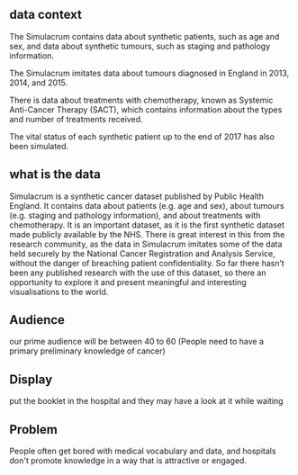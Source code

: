 ## data context
The Simulacrum contains data about synthetic patients, such as age and sex, and data about synthetic tumours, such as staging and pathology information.

The Simulacrum imitates data about tumours diagnosed in England in 2013, 2014, and 2015.

There is data about treatments with chemotherapy, known as Systemic Anti-Cancer Therapy (SACT), which contains information about the types and number of treatments received.

The vital status of each synthetic patient up to the end of 2017 has also been simulated.


## what is the data
Simulacrum is a synthetic cancer dataset published by Public Health England. It contains data about patients (e.g. age and sex), about tumours (e.g. staging and pathology information), and about treatments with chemotherapy. It is an important dataset, as it is the first synthetic dataset made publicly available by the NHS. There is great interest in this from the research community, as the data in Simulacrum imitates some of the data held securely by the National Cancer Registration and Analysis Service, without the danger of breaching patient confidentiality. So far there hasn’t been any published research with the use of this dataset, so there an opportunity to explore it and present meaningful and interesting visualisations to the world. 


## Audience
our prime audience will be between 40 to 60 (People need to have a primary preliminary knowledge of cancer)
## Display
put the booklet in the hospital and they may have a look at it while waiting
## Problem
People often get bored with medical vocabulary and data, and hospitals don't promote knowledge in a way that is attractive or engaged.

